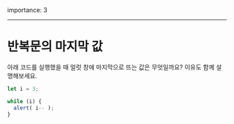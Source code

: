 importance: 3

---

# 반복문의 마지막 값

아래 코드를 실행했을 때 얼럿 창에 마지막으로 뜨는 값은 무엇일까요? 이유도 함께 설명해보세요.

```js
let i = 3;

while (i) {
  alert( i-- );
}
```
